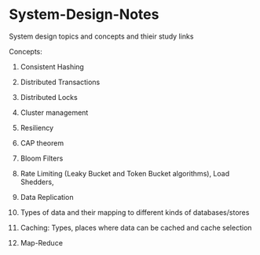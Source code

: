 # System-Design-Notes
System design topics and concepts and thieir study links

Concepts:

1. Consistent Hashing


2. Distributed Transactions


3. Distributed Locks


4. Cluster management



5. Resiliency


6. CAP theorem


7. Bloom Filters


8. Rate Limiting (Leaky Bucket and Token Bucket algorithms), Load Shedders, 


9. Data Replication

10. Types of data and their mapping to different kinds of databases/stores

11. Caching: Types, places where data can be cached and cache selection

12. Map-Reduce 

